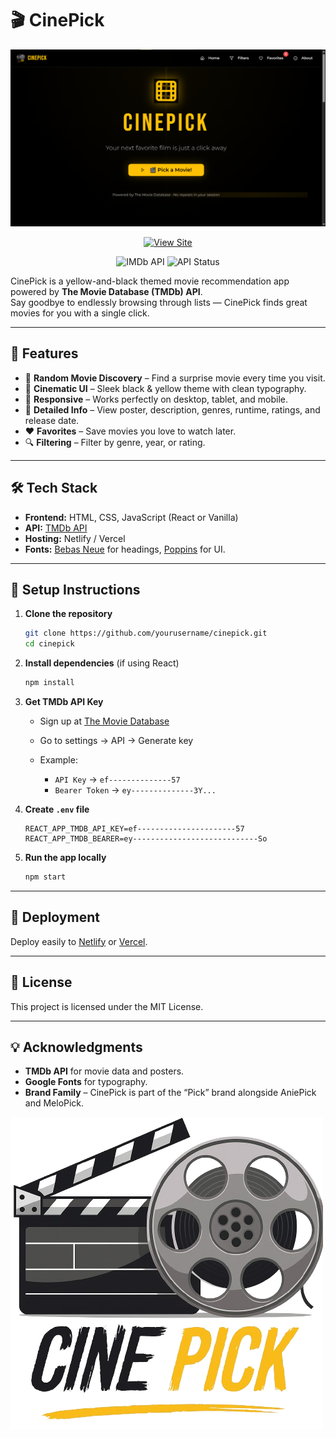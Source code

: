 # 🎬 CinePick

![CinePick Screenshot](./cinepick.png)

<div align="center">

[![View Site](https://img.shields.io/badge/View_Live_Site-D19D00?style=for-the-badge&logo=netlify&logoColor=white)](https://cinempick.netlify.app/)

![IMDb API](https://img.shields.io/badge/IMDb-API-F5C518?logo=imdb&logoColor=black&labelColor=1B1F23&style=flat-square)
![API Status](https://img.shields.io/website?url=https%3A%2F%2Fimdb-api.com&label=IMDb%20API&style=flat-square)

</div>

CinePick is a yellow-and-black themed movie recommendation app powered by **The Movie Database (TMDb) API**.  
Say goodbye to endlessly browsing through lists — CinePick finds great movies for you with a single click.

---

## 🌟 Features

- 🎥 **Random Movie Discovery** – Find a surprise movie every time you visit.
- 🎨 **Cinematic UI** – Sleek black & yellow theme with clean typography.
- 📱 **Responsive** – Works perfectly on desktop, tablet, and mobile.
- 📄 **Detailed Info** – View poster, description, genres, runtime, ratings, and release date.
- ❤️ **Favorites** – Save movies you love to watch later.
- 🔍 **Filtering** – Filter by genre, year, or rating.


---

## 🛠 Tech Stack

- **Frontend:** HTML, CSS, JavaScript (React or Vanilla)
- **API:** [TMDb API](https://developer.themoviedb.org/)
- **Hosting:** Netlify / Vercel
- **Fonts:** [Bebas Neue](https://fonts.google.com/specimen/Bebas+Neue) for headings, [Poppins](https://fonts.google.com/specimen/Poppins) for UI.

---

## 🔑 Setup Instructions

1. **Clone the repository**
   ```bash
   git clone https://github.com/yourusername/cinepick.git
   cd cinepick
   ````

2. **Install dependencies** (if using React)

   ```bash
   npm install
   ```

3. **Get TMDb API Key**

   * Sign up at [The Movie Database](https://www.themoviedb.org/)
   * Go to settings → API → Generate key
   * Example:

     * `API Key` → `ef--------------57`
     * `Bearer Token` → `ey--------------3Y...`

4. **Create `.env` file**

   ```env
   REACT_APP_TMDB_API_KEY=ef----------------------57
   REACT_APP_TMDB_BEARER=ey----------------------------So
   ```

5. **Run the app locally**

   ```bash
   npm start
   ```

---

## 🚀 Deployment

Deploy easily to [Netlify](https://www.netlify.com/) or [Vercel](https://vercel.com/).

---

## 📜 License

This project is licensed under the MIT License.

---

## 💡 Acknowledgments

* **TMDb API** for movie data and posters.
* **Google Fonts** for typography.
* **Brand Family** – CinePick is part of the “Pick” brand alongside AniePick and MeloPick.


![CinePick Screenshot](./cinepick-logo2.png)
